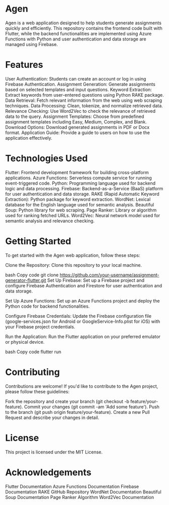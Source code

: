 
# Agen
Agen is a web application designed to help students generate assignments quickly and efficiently. This repository contains the frontend code built with Flutter, while the backend functionalities are implemented using Azure Functions with Python and user authentication and data storage are managed using Firebase.

# Features
User Authentication: Students can create an account or log in using Firebase Authentication.
Assignment Generation: Generate assignments based on selected templates and input questions.
Keyword Extraction: Extract keywords from user-entered questions using Python RAKE package.
Data Retrieval: Fetch relevant information from the web using web scraping techniques.
Data Processing: Clean, tokenize, and normalize retrieved data.
Relevance Checking: Use Word2Vec to check the relevance of retrieved data to the query.
Assignment Templates: Choose from predefined assignment templates including Easy, Medium, Complex, and Blank.
Download Options: Download generated assignments in PDF or Docx format.
Application Guide: Provide a guide to users on how to use the application effectively.
# Technologies Used
Flutter: Frontend development framework for building cross-platform applications.
Azure Functions: Serverless compute service for running event-triggered code.
Python: Programming language used for backend logic and data processing.
Firebase: Backend-as-a-Service (BaaS) platform for user authentication and data storage.
RAKE (Rapid Automatic Keyword Extraction): Python package for keyword extraction.
WordNet: Lexical database for the English language used for semantic analysis.
Beautiful Soup: Python library for web scraping.
Page Ranker: Library or algorithm used for ranking fetched URLs.
Word2Vec: Neural network model used for semantic analysis and relevance checking.

# Getting Started
To get started with the Agen web application, follow these steps:

Clone the Repository: Clone this repository to your local machine.

bash
Copy code
git clone https://github.com/your-username/assignment-generator-flutter.git
Set Up Firebase: Set up a Firebase project and configure Firebase Authentication and Firestore for user authentication and data storage.

Set Up Azure Functions: Set up an Azure Functions project and deploy the Python code for backend functionalities.

Configure Firebase Credentials: Update the Firebase configuration file (google-services.json for Android or GoogleService-Info.plist for iOS) with your Firebase project credentials.

Run the Application: Run the Flutter application on your preferred emulator or physical device.

bash
Copy code
flutter run
# Contributing
Contributions are welcome! If you'd like to contribute to the Agen project, please follow these guidelines:

Fork the repository and create your branch (git checkout -b feature/your-feature).
Commit your changes (git commit -am 'Add some feature').
Push to the branch (git push origin feature/your-feature).
Create a new Pull Request and describe your changes in detail.
# License
This project is licensed under the MIT License.

# Acknowledgements
Flutter Documentation
Azure Functions Documentation
Firebase Documentation
RAKE GitHub Repository
WordNet Documentation
Beautiful Soup Documentation
Page Ranker Algorithm
Word2Vec Documentation
